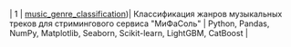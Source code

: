 | 1 | [music_genre_classification](https://github.com/fortuna26/Workshop_Yandex_Practicum/blob/main/genre_music_classification/mgenre.ipynb))| Классификация жанров музыкальных треков для стримингового сервиса "МиФаСоль" | Python, Pandas, NumPy, Matplotlib, Seaborn, Scikit-learn, LightGBM, CatBoost |
